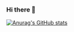 ### Hi there 👋
[![Anurag's GitHub stats](https://github-readme-stats.vercel.app/api?username=NameWjp&show_icons=true&count_private=true)](https://github.com/NameWjp)
